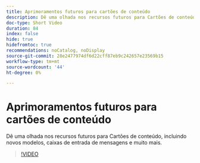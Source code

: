 ```yaml
---
title: Aprimoramentos futuros para cartões de conteúdo
description: Dê uma olhada nos recursos futuros para Cartões de conteúdo, incluindo novos modelos, caixas de entrada de mensagens e muito mais.
doc-type: Short Video
duration: 84
index: false
hide: true
hidefromtoc: true
recommendations: noCatalog, noDisplay
source-git-commit: 28e2477974df6d22cff87eb9c242657e23569b15
workflow-type: tm+mt
source-wordcount: '44'
ht-degree: 0%

---
```



# Aprimoramentos futuros para cartões de conteúdo

Dê uma olhada nos recursos futuros para Cartões de conteúdo, incluindo novos modelos, caixas de entrada de mensagens e muito mais.

<!-- 62_S603_3442534_83_future-enhancements-for-content-cards -->
>[!VIDEO](https://video.tv.adobe.com/v/3460325/?learn=on&enablevpops=true&captions=por_br)
